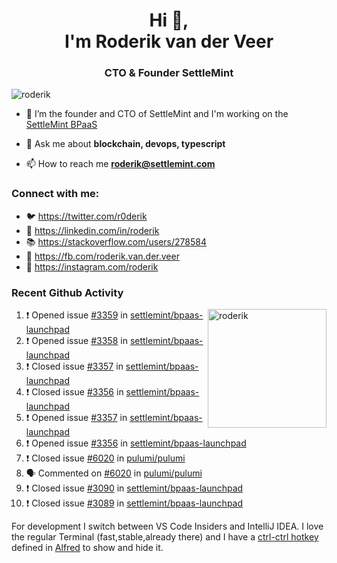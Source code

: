 <h1 align="center">Hi 👋,<br/> I'm Roderik van der Veer</h1>
<h3 align="center">CTO & Founder SettleMint</h3>

<p align="left"> <img src="https://komarev.com/ghpvc/?username=roderik" alt="roderik" /> </p>

- 🔭 I’m the founder and CTO of SettleMint and I'm working on the [SettleMint BPaaS](https://settlemint.com)

- 💬 Ask me about **blockchain, devops, typescript**

- 📫 How to reach me **roderik@settlemint.com**



### Connect with me:

- 🐦 https://twitter.com/r0derik
- 🏢 https://linkedin.com/in/roderik
- 📚 https://stackoverflow.com/users/278584
- 🙊 https://fb.com/roderik.van.der.veer
- 📸 https://instagram.com/roderik

### Recent Github Activity
<img src="https://github-readme-stats.vercel.app/api?username=roderik&show_icons=true&count_private=true" alt="roderik" align="right" height="190" />

<!--START_SECTION:activity-->
1. ❗️ Opened issue [#3359](https://github.com/settlemint/bpaas-launchpad/issues/3359) in [settlemint/bpaas-launchpad](https://github.com/settlemint/bpaas-launchpad)
2. ❗️ Opened issue [#3358](https://github.com/settlemint/bpaas-launchpad/issues/3358) in [settlemint/bpaas-launchpad](https://github.com/settlemint/bpaas-launchpad)
3. ❗️ Closed issue [#3357](https://github.com/settlemint/bpaas-launchpad/issues/3357) in [settlemint/bpaas-launchpad](https://github.com/settlemint/bpaas-launchpad)
4. ❗️ Closed issue [#3356](https://github.com/settlemint/bpaas-launchpad/issues/3356) in [settlemint/bpaas-launchpad](https://github.com/settlemint/bpaas-launchpad)
5. ❗️ Opened issue [#3357](https://github.com/settlemint/bpaas-launchpad/issues/3357) in [settlemint/bpaas-launchpad](https://github.com/settlemint/bpaas-launchpad)
6. ❗️ Opened issue [#3356](https://github.com/settlemint/bpaas-launchpad/issues/3356) in [settlemint/bpaas-launchpad](https://github.com/settlemint/bpaas-launchpad)
7. ❗️ Closed issue [#6020](https://github.com/pulumi/pulumi/issues/6020) in [pulumi/pulumi](https://github.com/pulumi/pulumi)
8. 🗣 Commented on [#6020](https://github.com/pulumi/pulumi/issues/6020) in [pulumi/pulumi](https://github.com/pulumi/pulumi)
9. ❗️ Closed issue [#3090](https://github.com/settlemint/bpaas-launchpad/issues/3090) in [settlemint/bpaas-launchpad](https://github.com/settlemint/bpaas-launchpad)
10. ❗️ Closed issue [#3089](https://github.com/settlemint/bpaas-launchpad/issues/3089) in [settlemint/bpaas-launchpad](https://github.com/settlemint/bpaas-launchpad)
<!--END_SECTION:activity-->
For development I switch between VS Code Insiders and IntelliJ IDEA. I love the regular Terminal (fast,stable,already there) and I have a [ctrl-ctrl hotkey](https://github.com/roderik/roderik) defined in [Alfred](https://www.alfredapp.com) to show and hide it. 

